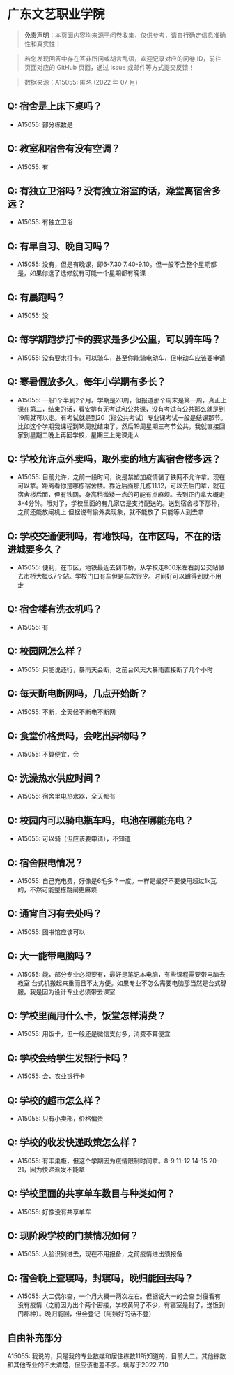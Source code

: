 # 广东文艺职业学院

> [免责声明](https://colleges.chat/#_3)：本页面内容均来源于问卷收集，仅供参考，请自行确定信息准确性和真实性！

> 若您发现回答中存在答非所问或胡言乱语，欢迎记录对应的问卷 ID，前往页面对应的 GitHub 页面，通过 issue 或邮件等方式提交反馈！

> 数据来源：A15055: 匿名 (2022 年 07 月)

## Q: 宿舍是上床下桌吗？

- A15055: 部分栋数是

## Q: 教室和宿舍有没有空调？

- A15055: 有

## Q: 有独立卫浴吗？没有独立浴室的话，澡堂离宿舍多远？

- A15055: 有独立卫浴

## Q: 有早自习、晚自习吗？

- A15055: 没有，但是有晚课，即6-7.30   7.40-9.10。但一般不会整个星期都是，如果你选了选修就有可能一个星期都有晚课

## Q: 有晨跑吗？

- A15055: 没

## Q: 每学期跑步打卡的要求是多少公里，可以骑车吗？

- A15055: 没有要求打卡。可以骑车，甚至你能骑电动车，但电动车应该要申请

## Q: 寒暑假放多久，每年小学期有多长？

- A15055: 一般1个半到2个月。学期是20周，但报道那个周末是第一周，真正上课在第二，结束的话，看安排有无考试和公共课，没有考试有公共那么就是到19周就可以走。有考试就是到20（指公共考试）专业课考试一般是结课那节。比如这个学期我课程到18周就结束了，然后19周星期三有节公共，我就直接回家到星期二晚上再回学校，星期三上完课走人

## Q: 学校允许点外卖吗，取外卖的地方离宿舍楼多远？

- A15055: 目前允许，之前一段时间，说是禁塑加疫情装了铁网不允许拿。现在可以拿。距离看你是哪栋宿舍楼。靠近后面那几栋11.12，可以去后门拿，就在宿舍楼后面，但有铁网，身高稍微矮一点的可能有点麻烦。去到正门拿大概走3-4分钟。哦对了，学校里面的有几家店是支持配送的。送到宿舍楼下那种，之前还能放闸机上 但据说有偷外卖现象，就不能放了 只能等人到去拿

## Q: 学校交通便利吗，有地铁吗，在市区吗，不在的话进城要多久？

- A15055: 便利，在市区，地铁最近去到市桥，从学校走800米左右到公交站做去市桥大概6.7个站。学校门口有车但是车次很少。时间好可以蹲得到就不用走

## Q: 宿舍楼有洗衣机吗？

- A15055: 有

## Q: 校园网怎么样？

- A15055: 只能说还行，暴雨天会断，之前台风天大暴雨直接断了几个小时

## Q: 每天断电断网吗，几点开始断？

- A15055: 不断，全天候不断电不断网

## Q: 食堂价格贵吗，会吃出异物吗？

- A15055: 不算便宜，会

## Q: 洗澡热水供应时间？

- A15055: 宿舍里电热水器，全天都有

## Q: 校园内可以骑电瓶车吗，电池在哪能充电？

- A15055: 可以骑（但应该要申请），不知道

## Q: 宿舍限电情况？

- A15055: 自己充电费，好像是6毛多？一度。一样是最好不要使用超过1k瓦的，不然可能整栋跳闸更麻烦

## Q: 通宵自习有去处吗？

- A15055: 图书馆应该可以

## Q: 大一能带电脑吗？

- A15055: 能，部分专业必须要有，最好是笔记本电脑，有些课程需要带电脑去教室 台式机搬起来重而且不太方便。如果专业不怎么需要电脑那当然是台式舒服。我是因为设计专业必须带去课室

## Q: 学校里面用什么卡，饭堂怎样消费？

- A15055: 用饭卡，但一般还是微信支付多，消费不算便宜

## Q: 学校会给学生发银行卡吗？

- A15055: 会，农业银行卡

## Q: 学校的超市怎么样？

- A15055: 只有小卖部，价格偏贵

## Q: 学校的收发快递政策怎么样？

- A15055: 有丰巢柜，但这个学期因为疫情限制时间拿。8-9 11-12  14-15 20-21，因为快递派发不能拿

## Q: 学校里面的共享单车数目与种类如何？

- A15055: 好像没有共享单车

## Q: 现阶段学校的门禁情况如何？

- A15055: 人脸识别进去，现在不用报备，之前疫情进出须报备

## Q: 宿舍晚上查寝吗，封寝吗，晚归能回去吗？

- A15055: 大二偶尔查，一个月大概一两次左右。但据说大一的会查 封寝看有没有疫情（之前因为出个两个密接，学校黄码了不少，有寝室是封了，送饭到门那种）。晚归能回，但会登记（阿姨好的话不登）

## 自由补充部分

A15055: 我说的，只是我的专业数媒和居住栋数11所知道的，目前大二。其他栋数和其他专业的不太清楚，但应该也差不多。填写于2022.7.10